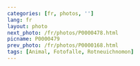 ```yaml
---
categories: [fr, photos, '']
lang: fr
layout: photo
next_photo: /fr/photos/P0000478.html
picname: P0000479
prev_photo: /fr/photos/P0000168.html
tags: [Animal, Fotofalle, Rotneuichnomon]
---
```

